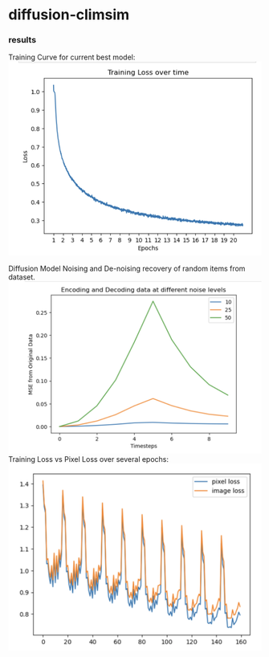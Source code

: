 # diffusion-climsim

### results

Training Curve for current best model: 
![training curve](https://github.com/SammyAgrawal/diffusion-climsim/blob/main/images/Loss%20curve.png?raw=true)

Diffusion Model Noising and De-noising recovery of random items from dataset. 
![training curve](https://github.com/SammyAgrawal/diffusion-climsim/blob/main/images/diffusion_encode_decode.png?raw=true)
Training Loss vs Pixel Loss over several epochs: 
![training curve](https://github.com/SammyAgrawal/diffusion-climsim/blob/main/images/Pixel_vs_image_loss.png?raw=true)
